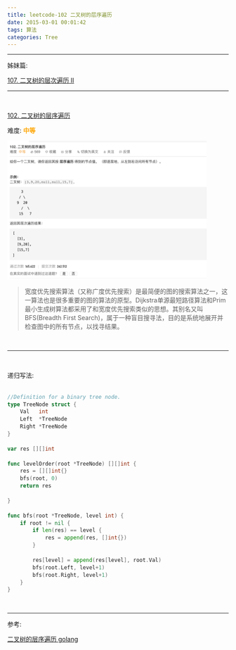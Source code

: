 ```yaml
---
title: leetcode-102 二叉树的层序遍历
date: 2015-03-01 00:01:42
tags: 算法
categories: Tree
---
```



---

姊妹篇:

[107. 二叉树的层次遍历 II](https://leetcode-cn.com/problems/binary-tree-level-order-traversal-ii/)



---

<br>

[102. 二叉树的层序遍历](https://leetcode-cn.com/problems/binary-tree-level-order-traversal/)

难度:  <font color="orange">**中等**</font>


<img src="leetcode-102-二叉树的层序遍历/0.png" width = 90% height = 50% />


<br>


> 宽度优先搜索算法（又称广度优先搜索）是最简便的图的搜索算法之一，这一算法也是很多重要的图的算法的原型。Dijkstra单源最短路径算法和Prim最小生成树算法都采用了和宽度优先搜索类似的思想。其别名又叫BFS(Breadth First Search)，属于一种盲目搜寻法，目的是系统地展开并检查图中的所有节点，以找寻结果。


<br>

---

<br>

递归写法:

```go

//Definition for a binary tree node.
type TreeNode struct {
	Val   int
	Left  *TreeNode
	Right *TreeNode
}

var res [][]int

func levelOrder(root *TreeNode) [][]int {
	res = [][]int{}
	bfs(root, 0)
	return res

}

func bfs(root *TreeNode, level int) {
	if root != nil {
		if len(res) == level {
			res = append(res, []int{})
		}

		res[level] = append(res[level], root.Val)
		bfs(root.Left, level+1)
		bfs(root.Right, level+1)
	}
}

```


<br>


---


参考:

[二叉树的层序遍历 golang](https://blog.csdn.net/csdn_kou/article/details/105256582)
